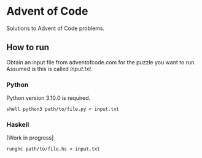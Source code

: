 # Advent of Code

Solutions to Advent of Code problems.

## How to run

Obtain an input file from adventofcode.com for the puzzle you want to run. Assumed is this is called _input.txt_.

### Python

Python version 3.10.0 is required.

```shell python3 path/to/file.py < input.txt```

### Haskell

[Work in progress]

```runghc path/to/file.hs < input.txt```